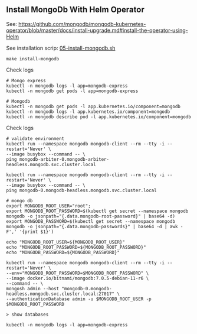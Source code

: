 ## Install MongoDb With Helm Operator

See: https://github.com/mongodb/mongodb-kubernetes-operator/blob/master/docs/install-upgrade.md#install-the-operator-using-Helm

See installation scrip: [05-install-mongodb.sh](../scripts/05-install-mongodb.sh)

```shell
make install-mongodb
```


Check logs
```shell
# Mongo express
kubectl -n mongodb logs -l app=mongodb-express
kubectl -n mongodb get pods -l app=mongodb-express

# Mongodb
kubectl -n mongodb get pods -l app.kubernetes.io/component=mongodb
kubectl -n mongodb logs -l app.kubernetes.io/component=mongodb
kubectl -n mongodb describe pod -l app.kubernetes.io/component=mongodb
```

Check logs
```shell
# validate environment
kubectl run --namespace mongodb mongodb-client --rm --tty -i --restart='Never' \
--image busybox --command -- \
ping mongodb-arbiter-0.mongodb-arbiter-headless.mongodb.svc.cluster.local

kubectl run --namespace mongodb mongodb-client --rm --tty -i --restart='Never' \
--image busybox --command -- \
ping mongodb-0.mongodb-headless.mongodb.svc.cluster.local

# mongo db
export MONGODB_ROOT_USER="root";
export MONGODB_ROOT_PASSWORD=$(kubectl get secret --namespace mongodb mongodb -o jsonpath="{.data.mongodb-root-password}" | base64 -d)
export MONGODB_PASSWORD=$(kubectl get secret --namespace mongodb mongodb -o jsonpath="{.data.mongodb-passwords}" | base64 -d | awk -F',' '{print $1}')

echo "MONGODB_ROOT_USER=${MONGODB_ROOT_USER}"
echo "MONGODB_ROOT_PASSWORD=${MONGODB_ROOT_PASSWORD}"
echo "MONGODB_PASSWORD=${MONGODB_PASSWORD}"

kubectl run --namespace mongodb mongodb-client --rm --tty -i --restart='Never' \
--env="MONGODB_ROOT_PASSWORD=$MONGODB_ROOT_PASSWORD" \
--image docker.io/bitnami/mongodb:7.0.5-debian-11-r6 \
--command -- \
mongosh admin --host "mongodb-0.mongodb-headless.mongodb.svc.cluster.local:27017" \
--authenticationDatabase admin -u $MONGODB_ROOT_USER -p $MONGODB_ROOT_PASSWORD

> show databases

kubectl -n mongodb logs -l app=mongodb-express
```

